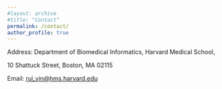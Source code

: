 ```yaml
---
#layout: archive
#title: "Contact"
permalink: /contact/
author_profile: true
---
```



Address: Department of Biomedical Informatics, Harvard Medical School,

10 Shattuck Street, Boston, MA 02115

Email: <A href="mailto:rui_yin@hms.harvard.edu ">rui_yin@hms.harvard.edu</A>

<script type="text/javascript" id="clustrmaps" src="//clustrmaps.com/map_v2.js?d=n9KHZlK5EQXBBjgFgYGJoe_HJrPsBYTt9mMNoLZNZ5c&cl=ffffff&w=a"></script>

